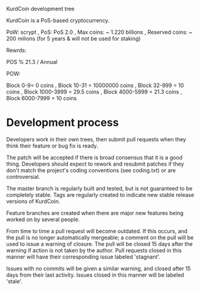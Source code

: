 
KurdCoin development tree

KurdCoin is a PoS-based cryptocurrency.

PoW: scrypt ,
PoS: PoS 2.0 ,
Max coins: ~ 1.220 billions ,
Reserved coins: ~ 200 milions (for 5 years & will not be used for staking)

Rewrds:

POS % 21.3 / Annual

POW:

Block 0-9= 0 coins ,
Block 10-31 = 10000000 coins ,
Block 32-999 = 10 coins ,
Block 1000-3999 = 29.5 coins ,
Block 4000-5999 = 21.3 coins ,
Block 6000-7999 = 10 coins


Development process
===========================

Developers work in their own trees, then submit pull requests when
they think their feature or bug fix is ready.

The patch will be accepted if there is broad consensus that it is a
good thing.  Developers should expect to rework and resubmit patches
if they don't match the project's coding conventions (see coding.txt)
or are controversial.

The master branch is regularly built and tested, but is not guaranteed
to be completely stable. Tags are regularly created to indicate new
stable release versions of KurdCoin.

Feature branches are created when there are major new features being
worked on by several people.

From time to time a pull request will become outdated. If this occurs, and
the pull is no longer automatically mergeable; a comment on the pull will
be used to issue a warning of closure. The pull will be closed 15 days
after the warning if action is not taken by the author. Pull requests closed
in this manner will have their corresponding issue labeled 'stagnant'.

Issues with no commits will be given a similar warning, and closed after
15 days from their last activity. Issues closed in this manner will be
labeled 'stale'.
